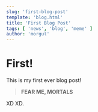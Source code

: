 ```yaml
---
slug: 'first-blog-post'
template: 'blog.html'
title: 'First Blog Post'
tags: [ 'news', 'blog', 'meme' ]
author: 'morgul'
---
```


# First!

This is my first ever blog post!

> **FEAR ME, MORTALS**

XD XD.

